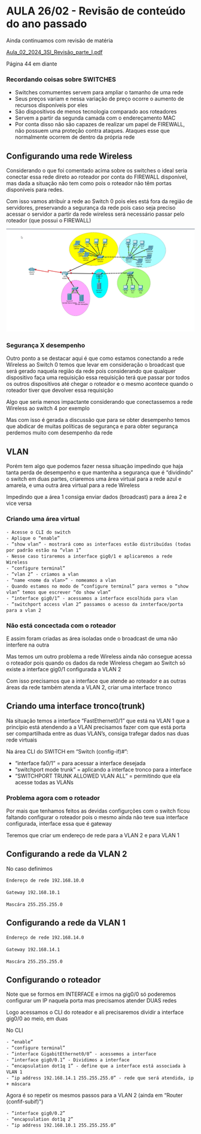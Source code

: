 # AULA 26/02 - Revisão de conteúdo do ano passado

Ainda continuamos com revisão de matéria

[Aula_02_2024_3SI_Revisão_parte_I.pdf](https://prod-files-secure.s3.us-west-2.amazonaws.com/7fcb26bc-7e98-4600-9532-f1d6c7affda3/d88677c0-ef32-4a7c-bf81-800a2f5e1765/Aula_02_2024_3SI_Reviso_parte_I.pdf)

Página 44 em diante

### Recordando coisas sobre SWITCHES

- Switches comumentes servem para ampliar o tamanho de uma rede
- Seus preços variam e nessa variação de preço ocorre o aumento de recursos disponíveis por eles
- São dispositivos de menos tecnologia comparado aos roteadores
- Servem a partir da segunda camada com o endereçamento MAC
- Por conta disso não são capazes de realizar um papel de FIREWALL, não possuem uma proteção contra ataques. Ataques esse que normalmente ocorrem de dentro da própria rede

## Configurando uma rede Wireless

Considerando  o que foi comentado acima sobre os switches o ideal seria conectar essa rede direto ao roteador por conta do FIREWALL disponível, mas dada a situação não tem como pois o roteador não têm portas disponíveis para redes.

Com isso vamos atribuir a rede ao Switch 0 pois eles está fora da região de servidores, preservando a segurança da rede pois caso seja preciso acessar o servidor a partir da rede wireless será necessário passar pelo roteador (que possui o FIREWALL)

![alt text](image.png)

### Segurança X desempenho

Outro ponto a se destacar aqui é que como estamos conectando a rede Wireless ao Switch 0 temos que levar em consideração o broadcast que será gerado naquela região da rede pois considerando que qualquer dispositivo faça uma requisição essa requisição terá que passar por todos os outros dispositivos até chegar o roteador e o mesmo acontece quando o roteador tiver que devolver essa requisição 

Algo que seria menos impactante considerando que conectassemos a rede Wireless ao switch 4 por exemplo

Mas com isso é gerada a discussão que para se obter desempenho temos que abdicar de muitas políticas de segurança e para obter segurança perdemos muito com desempenho da rede

## VLAN

Porém tem algo que podemos fazer nessa situação impedindo que haja tanta perda de desempenho e que mantenha a segurança que é “dividindo” o switch em duas partes, criaremos uma área virtual para a rede azul e amarela, e uma outra área virtual para a rede Wireless

Impedindo que a área 1 consiga enviar dados (broadcast) para a área 2 e vice versa

### Criando uma área virtual
```
- Acesse o CLI do switch
- Aplique o “enable”
- “show vlan” - mostrará como as interfaces estão distribuídas (todas por padrão estão na “vlan 1”
- Nesse caso tiraremos a interface gig0/1 e aplicaremos a rede Wireless
- “configure terminal”
- “vlan 2” - criamos a vlan
- “name <nome da vlan>” - nomeamos a vlan
- Quando estamos no modo de “configure terminal” para vermos o “show vlan” temos que escrever “do show vlan”
- “interface gig0/1” - acessamos a interface escolhida para vlan
- “switchport access vlan 2” passamos o acesso da innterface/porta para a vlan 2
```
### Não está concectada com o roteador

E assim foram criadas as área isoladas onde o broadcast de uma não interfere na outra

Mas temos um outro problema a rede Wireless ainda não consegue acessa o roteador pois quando os dados da rede Wireless chegam ao Switch só existe a interface gig0/1 configurada a VLAN 2

Com isso precisamos que a interface que atende ao roteador e as outras áreas da rede também atenda a VLAN 2, criar uma interface tronco

## Criando uma interface tronco(trunk)

Na situação temos a interface “FastEthernet0/1” que está na VLAN 1 que a princípio está atendendo a a VLAN precisamos fazer com que está porta ser compartilhada entre as duas VLAN’s, consiga trafegar dados nas duas rede virtuais

Na área CLI do SWITCH em “Switch (config-if)#”:

- “interface fa0/1” = para acessar a interface desejada
- “switchport mode trunk” = aplicando a interface tronco para a interface
- “SWITCHPORT TRUNK ALLOWED VLAN ALL” = permitindo que ela acesse todas as VLANs

### Problema agora com o roteador

Por mais que tenhamos feitos as devidas configurções com o switch ficou faltando configurar o roteador pois o mesmo ainda não teve sua interface configurada, interface essa que é gateway

Teremos que criar um endereço de rede para a VLAN 2 e para VLAN 1

## Configurando a rede da VLAN 2

No caso definimos 
```
Endereço de rede 192.168.10.0

Gateway 192.168.10.1

Mascára 255.255.255.0
```
## Configurando a rede da VLAN 1
```
Endereço de rede 192.168.14.0

Gateway 192.168.14.1

Mascára 255.255.255.0
```
## Configurando o roteador

Note que se formos em INTERFACE e irmos na gig0/0 só poderemos configurar um IP naquela porta mas precisamos atender DUAS redes

Logo acessamos o CLI do roteador e ali precisaremos dividir a interface gig0/0 ao meio, em duas

No CLI
```
- “enable”
- “configure terminal”
- “interface GigabitEthernet0/0” - acessemos a interface
- “interface gig0/0.1” - Dividimos a interface
- “encapsulation dot1q 1” - define que a interface está associada à VLAN 1
- “ip address 192.168.14.1 255.255.255.0” - rede que será atendida, ip + máscara
```
Agora é so repetir os mesmos passos para a VLAN 2 (ainda em “Router (confif-subif)")
```
- “interface gig0/0.2”
- “encapsulation dot1q 2”
- “ip address 192.168.10.1 255.255.255.0”
```